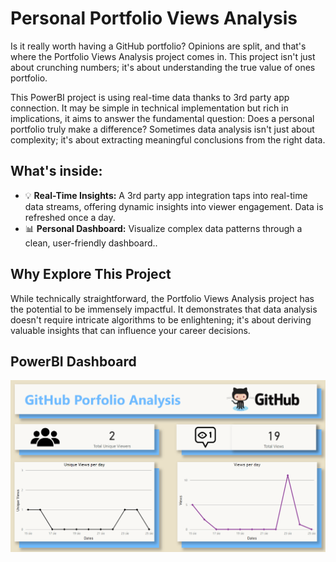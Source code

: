 # Personal Portfolio Views Analysis

Is it really worth having a GitHub portfolio? Opinions are split, and that's where the Portfolio Views Analysis project comes in. This project isn't just about crunching numbers; it's about understanding the true value of ones portfolio.

This PowerBI project is using real-time data thanks to 3rd party app connection. It may be simple in technical implementation but rich in implications, it aims to answer the fundamental question: Does a personal portfolio truly make a difference?
Sometimes data analysis isn't just about complexity; it's about extracting meaningful conclusions from the right data.

## What's inside:
- 💡 **Real-Time Insights:** A 3rd party app integration taps into real-time data streams, offering dynamic insights into viewer engagement. Data is refreshed once a day.
- 📊 **Personal Dashboard:** Visualize complex data patterns through a clean, user-friendly dashboard..

## Why Explore This Project
While technically straightforward, the Portfolio Views Analysis project has the potential to be immensely impactful. It demonstrates that data analysis doesn't require intricate algorithms to be enlightening; it's about deriving valuable insights that can influence your career decisions.

## PowerBI Dashboard

![image](https://github.com/sirmichal/PowerBI-GitHub/blob/main/GitHub_Dashboard.png)
